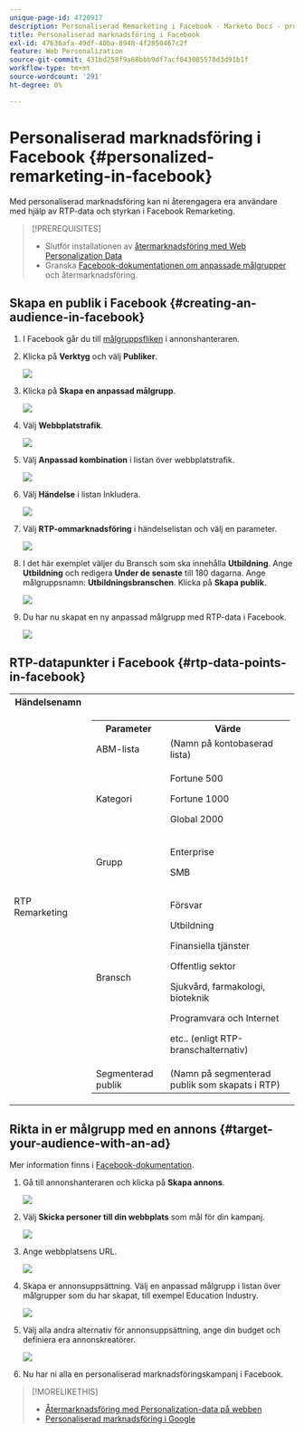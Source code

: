 ```yaml
---
unique-page-id: 4720917
description: Personaliserad Remarketing i Facebook - Marketo Docs - produktdokumentation
title: Personaliserad marknadsföring i Facebook
exl-id: 47636afa-49df-40ba-8948-4f2850467c2f
feature: Web Personalization
source-git-commit: 431bd258f9a68bbb9df7acf043085578d3d91b1f
workflow-type: tm+mt
source-wordcount: '291'
ht-degree: 0%

---
```


# Personaliserad marknadsföring i Facebook {#personalized-remarketing-in-facebook}

Med personaliserad marknadsföring kan ni återengagera era användare med hjälp av RTP-data och styrkan i Facebook Remarketing.

>[!PREREQUISITES]
>
>* Slutför installationen av [återmarknadsföring med Web Personalization Data](/help/marketo/product-docs/web-personalization/website-retargeting/retargeting-with-web-personalization-data.md)
>* Granska [](https://developers.facebook.com/docs/ads-for-websites/website-custom-audiences/getting-started#install-the-pixel) [Facebook-dokumentationen om anpassade målgrupper](https://developers.facebook.com/docs/ads-for-websites/website-custom-audiences/getting-started#install-the-pixel) och återmarknadsföring.

## Skapa en publik i Facebook {#creating-an-audience-in-facebook}

1. I Facebook går du till [målgruppsfliken](https://www.facebook.com/ads/audience_manager) i annonshanteraren.

1. Klicka på **Verktyg** och välj **Publiker**.

   ![](assets/one-1.png)

1. Klicka på **Skapa en anpassad målgrupp**.

   ![](assets/two-1.png)

1. Välj **Webbplatstrafik**.

   ![](assets/image2015-1-19-16-3a32-3a2.png)

1. Välj **Anpassad kombination** i listan över webbplatstrafik.

   ![](assets/image2015-1-19-16-3a33-3a21.png)

1. Välj **Händelse** i listan Inkludera.

   ![](assets/image2015-1-19-16-3a34-3a9.png)

1. Välj **RTP-ommarknadsföring** i händelselistan och välj en parameter.

   ![](assets/image2015-1-19-16-3a52-3a29.png)

1. I det här exemplet väljer du Bransch som ska innehålla **Utbildning**. Ange **Utbildning** och redigera **Under de senaste** till 180 dagarna. Ange målgruppsnamn: **Utbildningsbranschen**. Klicka på **Skapa publik**.

   ![](assets/image2015-1-19-16-3a56-3a15.png)

1. Du har nu skapat en ny anpassad målgrupp med RTP-data i Facebook.

   ![](assets/image2015-1-19-16-3a59-3a2.png)

## RTP-datapunkter i Facebook {#rtp-data-points-in-facebook}

<table> 
 <tbody> 
  <tr> 
   <th>Händelsenamn</th> 
   <th> </th> 
  </tr> 
  <tr> 
   <td>RTP Remarketing</td> 
   <td> 
    <div> 
     <table> 
      <tbody> 
       <tr> 
        <th>Parameter</th> 
        <th>Värde</th> 
       </tr> 
       <tr> 
        <td>ABM-lista</td> 
        <td>(Namn på kontobaserad lista)</td> 
       </tr> 
       <tr> 
        <td colspan="1">Kategori</td> 
        <td colspan="1"><p>Fortune 500</p><p>Fortune 1000</p><p>Global 2000</p></td> 
       </tr> 
       <tr> 
        <td colspan="1">Grupp</td> 
        <td colspan="1"><p>Enterprise</p><p>SMB</p></td> 
       </tr> 
       <tr> 
        <td>Bransch</td> 
        <td><p>Försvar</p><p>Utbildning</p><p>Finansiella tjänster</p><p>Offentlig sektor</p><p>Sjukvård, farmakologi, bioteknik</p><p>Programvara och Internet</p><p>etc.. (enligt RTP-branschalternativ)</p></td> 
       </tr> 
       <tr> 
        <td colspan="1">Segmenterad publik</td> 
        <td colspan="1">(Namn på segmenterad publik som skapats i RTP)</td> 
       </tr> 
      </tbody> 
     </table> 
    </div></td> 
  </tr> 
 </tbody> 
</table>

## Rikta in er målgrupp med en annons {#target-your-audience-with-an-ad}

Mer information finns i [Facebook-dokumentation](https://developers.facebook.com/docs/ads-for-websites/website-custom-audiences/getting-started#target-your-audience).

1. Gå till annonshanteraren och klicka på **Skapa annons**.

   ![](assets/image2015-1-19-17-3a10-3a19.png)

1. Välj **Skicka personer till din webbplats** som mål för din kampanj.

   ![](assets/image2015-1-19-17-3a11-3a20.png)

1. Ange webbplatsens URL.

   ![](assets/image2015-1-19-17-3a12-3a39.png)

1. Skapa er annonsuppsättning. Välj en anpassad målgrupp i listan över målgrupper som du har skapat, till exempel Education Industry.

   ![](assets/image2015-1-19-17-3a18-3a13.png)

1. Välj alla andra alternativ för annonsuppsättning, ange din budget och definiera era annonskreatörer.

   ![](assets/image2015-1-19-17-3a19-3a25.png)

1. Nu har ni alla en personaliserad marknadsföringskampanj i Facebook.

>[!MORELIKETHIS]
>
>* [Återmarknadsföring med Personalization-data på webben](/help/marketo/product-docs/web-personalization/website-retargeting/retargeting-with-web-personalization-data.md)
>* [Personaliserad marknadsföring i Google](/help/marketo/product-docs/web-personalization/website-retargeting/personalized-remarketing-in-google.md)
